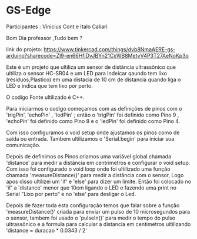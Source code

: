 # GS-Edge



Participantes : Vinicius Cont e Italo Caliari

Bom Dia professor ,Tudo bem ?

link do projeto: https://www.tinkercad.com/things/dvb8NmaAERE-gs-arduino?sharecode=Zl9-en66HfjDvJBYn21CxWB8MetvV4P3T27AeNoKp3o


Este é um projeto que ultiliza um sensor de distância ultrassônico que ultiliza o sensor HC-SR04 e um LED para Indeicar qaundo tem lixo (residuos,Plastico) em uma distacia de 10 cm de distancia quando liga o LED e indica que tem lixo por perto.

O codigo Fonte ultilizado é C++.

Para iniciarmos o codigo começamos com as definições de pinos com o 'trigPin', 'echoPin' , 'ledPin' ; então o 'trigPin' foi definido como Pino 9 , 'echoPin' foi definido como Pino 8 e o 'ledPin' foi definido como Pino 4.

Com isso configuramos o void setup onde ajustamos os pinos como de saída ou entrada. Tambem ultilizamos o 'Serial.begin' para iniciar sua comunicação.

Depois de definimos os Pinos criamos uma variável global chamada 'distance' para medir a distância em centrímetros e configurar o void setup.
Com isso foi configurado o void loop onde foi ultilizado uma função chamada 'measureDistance()' para medir a distância com o sensor, Logo apos disso ultilizei um 'if' e 'else' para dizer um limite. Então foi colocado no 'if' a 'distance' menor que 10cm ligando o LED e fazendo uma print no Serial "Lixo por perto" e no 'else' para desligar o Led.

Depois de fazer toda esta configuração temos que falar sobre a função 'measureDistance()' criada para enviar um pulso de 10 microsegundos para o sensor, tambem foi usado o 'pulseIn()' para medir o tempo do pulso ultrassônico e a formula para calcular a distancia em centimetros ultilizando 'distance = duracao * 0.0343 / 2'
